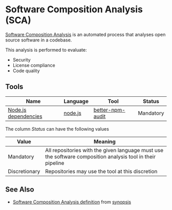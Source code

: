# Software Composition Analysis (SCA)

[Software Composition Analysis](https://en.wikipedia.org/wiki/Static_program_analysis) is an automated process that analyses open source software in a codebase. 

This analysis is performed to evaluate:

- Security
- License compliance
- Code quality

## Tools

| Name | Language | Tool | Status |
|-|-|-|-|
| [Node.js dependencies](./sca-node-dependencies) | [node.js](https://nodejs.org) | [better-npm-audit](../../tooling/better-npm-audit) | Mandatory |

The column *Status* can have the following values

| Value | Meaning |
|-|-|
| Mandatory | All repositories with the given language must use the software composition analysis tool in their pipeline |
| Discretionary | Repositories may use the tool at this discretion |

## See Also

- [Software Composition Analysis definition](https://www.synopsys.com/glossary/what-is-software-composition-analysis.html) from [synopsis](https://www.synopsys.com)
